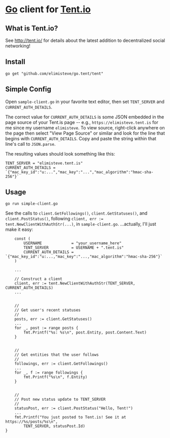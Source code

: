 # [Go](http://golang.org) client for [Tent.io](http://tent.io/)

## What is Tent.io?

See <http://tent.io/> for details about the latest addition to
decentralized social networking!


## Install

    go get "github.com/elimisteve/go.tent/tent"


## Simple Config

Open `sample-client.go` in your favorite text editor, then set `TENT_SERVER` and
`CURRENT_AUTH_DETAILS`.

The correct value for `CURRENT_AUTH_DETAILS` is some JSON embedded in
the page source of your Tent.is page -- e.g.,
`https://elimisteve.tent.is` for me since my username `elimisteve`.
To view source, right-click anywhere on the page then select "View
Page Source" or similar and look for the line that begins with
`CURRENT_AUTH_DETAILS`.  Copy and paste the string within that line's
call to `JSON.parse`.

The resulting values should look something like this:

    TENT_SERVER = "elimisteve.tent.is"
    CURRENT_AUTH_DETAILS = `{"mac_key_id":"u:...","mac_key":"...","mac_algorithm":"hmac-sha-256"}`


## Usage

    go run simple-client.go

See the calls to `client.GetFollowings()`, `client.GetStatuses()`, and
`client.PostStatus()`, following `client, err :=
tent.NewClientWithAuthStr(...)`, in `sample-client.go`.  ...actually, I'll just make it easy:

```
	const (
		USERNAME             = "your_username_here"
		TENT_SERVER          = USERNAME + ".tent.is"
		CURRENT_AUTH_DETAILS = `{"mac_key_id":"u:...,"mac_key":"...,"mac_algorithm":"hmac-sha-256"}`
	)

	...

	// Construct a client
	client, err := tent.NewClientWithAuthStr(TENT_SERVER, CURRENT_AUTH_DETAILS)
	...


	//
	// Get user's recent statuses
	//
	posts, err := client.GetStatuses()
	...
	for _, post := range posts {
		fmt.Printf("%s: %s\n", post.Entity, post.Content.Text)
	}


	//
	// Get entities that the user follows
	//
	followings, err := client.GetFollowings()
	...
	for _, f := range followings {
		fmt.Printf("%s\n", f.Entity)
	}


	//
	// Post new status update to TENT_SERVER
	//
	statusPost, err := client.PostStatus("Hello, Tent!")
	...
	fmt.Printf("You just posted to Tent.is! See it at https://%s/posts/%s\n",
		TENT_SERVER, statusPost.Id)
}
```
